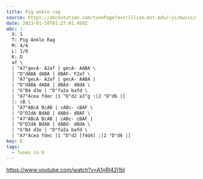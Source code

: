 ```yaml
---
title: Pig ankle rag
source: https://abcnotation.com/tunePage?a=trillian.mit.edu/~jc/music/session/Needham/rag/Pig_Ankle_Rag-D-48-4/0000
date: 2023-01-18T01:27:01.450Z
abc: |-
  X: 1
  T: Pig Ankle Rag
  M: 4/4
  L: 1/8
  K: D
  af \
  | "A7"gecA- A2af | gecA- AABA \
  | "D"dABA dABA | dBAF- F2af \
  | "A7"gecA- A2af | gecA- AABA |
  | "D"dABA dABA | dBAd- dBdA \
  | "G"B4 d3e | "D"fa2a bafd \
  | "A7"Acea fdec |1 "D"d2 a3^g :|2 "D"d6 |]
  |: cB \
  | "A7"ABcA BcAB | cABc- cBAF \
  | "D"D2dA BdAB | dABd- dBAF \
  | "A7"ABcA BcAB | cABc- cBAF |
  | "D"D2dA BdAB | dABd- dBdA \
  | "G"B4 d3e | "D"fa2a bafd \
  | "A7"Acea fdec |1 "D"d2 [f4d4] :|2 "D"d6 |]
key: D
tags:
  - Tunes in D
---
```

https://www.youtube.com/watch?v=A1nRl42j1bI